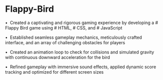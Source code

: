 # Flappy-Bird

•  Created a captivating and rigorous gaming experience by developing a # Flappy Bird game using # HTML, # CSS, and # JavaScript

•  Established seamless gameplay mechanics, meticulously crafted interface, and an array of challenging obstacles for players

•  Created an animation loop to check for collisions and simulated gravity with continuous downward acceleration for the bird

•  Refined gameplay with immersive sound effects, applied dynamic score tracking and optimized for different screen sizes
